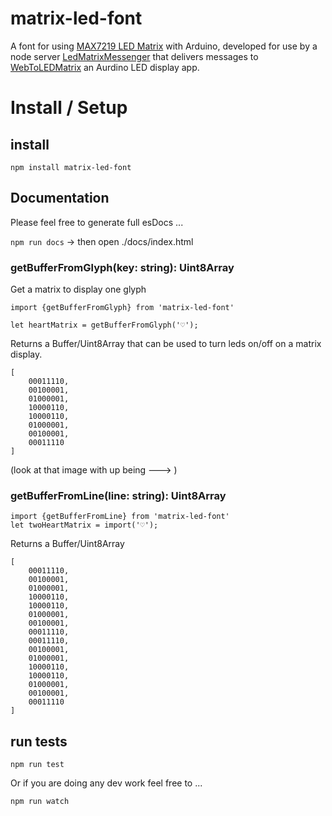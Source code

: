 # matrix-led-font
A font for using [MAX7219 LED Matrix](http://playground.arduino.cc/Main/MAX72XXHardware) with Arduino, developed for use by a node server [LedMatrixMessenger](https://github.com/lyle/LedMatrixMessenger) that delivers messages to [WebToLEDMatrix](https://github.com/lyle/WebToLEDMatrix) an Aurdino LED display app.


# Install / Setup 

## install

`npm install matrix-led-font`

## Documentation

Please feel free to generate full esDocs ...

`npm run docs` ->  then open ./docs/index.html

### getBufferFromGlyph(key: string): Uint8Array

Get a matrix to display one glyph

```
import {getBufferFromGlyph} from 'matrix-led-font'

let heartMatrix = getBufferFromGlyph('♡');
```
Returns a Buffer/Uint8Array that can be used to turn leds on/off on a matrix display.
```
[
    00011110,
    00100001,
    01000001,
    10000110,
    10000110,
    01000001,
    00100001,
    00011110
]
```
(look at that image with up being ---> )

### getBufferFromLine(line: string): Uint8Array 

```
import {getBufferFromLine} from 'matrix-led-font'
let twoHeartMatrix = import('♡');
```

Returns a Buffer/Uint8Array
```
[
    00011110,
    00100001,
    01000001,
    10000110,
    10000110,
    01000001,
    00100001,
    00011110,
    00011110,
    00100001,
    01000001,
    10000110,
    10000110,
    01000001,
    00100001,
    00011110
]
```

## run tests

`npm run test`

Or if you are doing any dev work feel free to ...

`npm run watch`